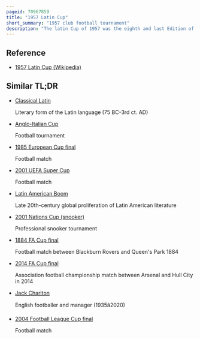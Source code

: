 ```yaml
---
pageid: 70967859
title: "1957 Latin Cup"
short_summary: "1957 club football tournament"
description: "The latin Cup of 1957 was the eighth and last Edition of the annual latin Cup. It was contested by the domestic League Champions the southwest european Nations of France, Italy, Portugal, and Spain. The Clubs which competed in the Tournament were As Saint-Étienne, Ac Milan, Sl Benfica, and Real Madrid Cf."
---
```


## Reference

- [1957 Latin Cup (Wikipedia)](https://en.wikipedia.org/?curid=70967859)

## Similar TL;DR

- [Classical Latin](/tldr/en/classical-latin)

  Literary form of the Latin language (75 BC-3rd ct. AD)

- [Anglo-Italian Cup](/tldr/en/anglo-italian-cup)

  Football tournament

- [1985 European Cup final](/tldr/en/1985-european-cup-final)

  Football match

- [2001 UEFA Super Cup](/tldr/en/2001-uefa-super-cup)

  Football match

- [Latin American Boom](/tldr/en/latin-american-boom)

  Late 20th-century global proliferation of Latin American literature

- [2001 Nations Cup (snooker)](/tldr/en/2001-nations-cup-snooker)

  Professional snooker tournament

- [1884 FA Cup final](/tldr/en/1884-fa-cup-final)

  Football match between Blackburn Rovers and Queen's Park 1884

- [2014 FA Cup final](/tldr/en/2014-fa-cup-final)

  Association football championship match between Arsenal and Hull City in 2014

- [Jack Charlton](/tldr/en/jack-charlton)

  English footballer and manager (1935â2020)

- [2004 Football League Cup final](/tldr/en/2004-football-league-cup-final)

  Football match

